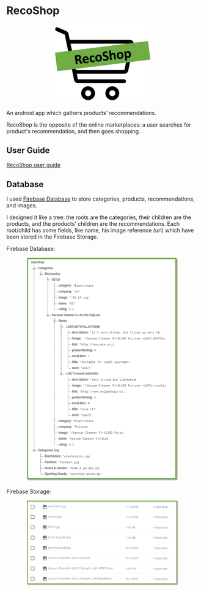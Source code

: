 # RecoShop
<p align="center">
<img src="https://github.com/HavahGerhardt/RecoShop/blob/master/app/src/main/res/drawable/reco_main_icon.png" width="250">
</p>
An android app which gathers products' recommendations.

RecoShop is the opposite of the online marketplaces: a user searches for product's recommendation, and then goes shopping.

## User Guide

[RecoShop user guide](https://github.com/HavahGerhardt/RecoShop/blob/master/User%20Guide.md)

## Database
I used [Firebase Database](https://firebase.google.com) to store categories, products, recommendations, and images.

I designed it like a tree: the roots are the categories, their children are the products, and the products' children are the recommendations. Each root/child has some fields, like name, his image reference (url) which have been stored in the Firebase Storage.

Firebase Database:
<p align="center">
<img src="https://github.com/HavahGerhardt/RecoShop/blob/master/screenshots/Firebase%20DB.png" width="400" >
</p>

Firebase Storage:
<p align="center">
<img src="https://github.com/HavahGerhardt/RecoShop/blob/master/screenshots/Firebase%20Storage.png" width="400" >
</p>
